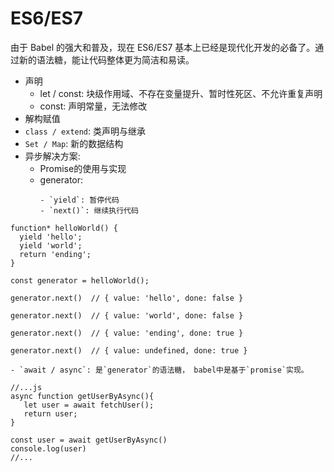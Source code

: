 # ES6/ES7
由于 Babel 的强大和普及，现在 ES6/ES7 基本上已经是现代化开发的必备了。通过新的语法糖，能让代码整体更为简洁和易读。
- 声明
    - let / const: 块级作用域、不存在变量提升、暂时性死区、不允许重复声明
    - const: 声明常量，无法修改
- 解构赋值
- `class / extend`: 类声明与继承
- `Set / Map`: 新的数据结构
- 异步解决方案:
    - Promise的使用与实现
    - generator:
        ```
        - `yield`: 暂停代码 
        - `next()`: 继续执行代码
        ```
```
function* helloWorld() {
  yield 'hello';
  yield 'world';
  return 'ending';
}

const generator = helloWorld();

generator.next()  // { value: 'hello', done: false }

generator.next()  // { value: 'world', done: false }

generator.next()  // { value: 'ending', done: true }

generator.next()  // { value: undefined, done: true }
```
```
- `await / async`: 是`generator`的语法糖， babel中是基于`promise`实现。

//...js
async function getUserByAsync(){
   let user = await fetchUser();
   return user;
}

const user = await getUserByAsync()
console.log(user)
//...
```


